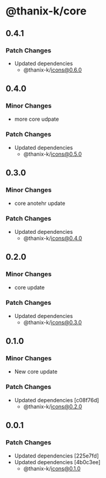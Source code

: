 # @thanix-k/core

## 0.4.1

### Patch Changes

- Updated dependencies
  - @thanix-k/icons@0.6.0

## 0.4.0

### Minor Changes

- more core udpate

### Patch Changes

- Updated dependencies
  - @thanix-k/icons@0.5.0

## 0.3.0

### Minor Changes

- core anotehr update

### Patch Changes

- Updated dependencies
  - @thanix-k/icons@0.4.0

## 0.2.0

### Minor Changes

- core update

### Patch Changes

- Updated dependencies
  - @thanix-k/icons@0.3.0

## 0.1.0

### Minor Changes

- New core update

### Patch Changes

- Updated dependencies [c08f76d]
  - @thanix-k/icons@0.2.0

## 0.0.1

### Patch Changes

- Updated dependencies [225e7fd]
- Updated dependencies [4b0c3ee]
  - @thanix-k/icons@0.1.0
